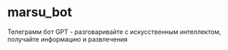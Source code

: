 # marsu_bot
Телеграмм бот GPT - разговаривайте с искусственным интеллектом, получайте информацию и развлечения
